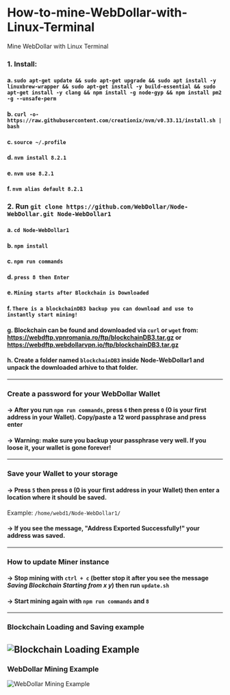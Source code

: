 # How-to-mine-WebDollar-with-Linux-Terminal
Mine WebDollar with Linux Terminal

### 1. Install:
####  a. ```sudo apt-get update && sudo apt-get upgrade && sudo apt install -y linuxbrew-wrapper && sudo apt-get install -y build-essential && sudo apt-get install -y clang && npm install -g node-gyp && npm install pm2 -g --unsafe-perm```
####  b. ```curl -o- https://raw.githubusercontent.com/creationix/nvm/v0.33.11/install.sh | bash```
####  c. ```source ~/.profile```
####  d. ```nvm install 8.2.1```
####  e. ```nvm use 8.2.1```
####  f. ```nvm alias default 8.2.1```

### 2. Run ```git clone https://github.com/WebDollar/Node-WebDollar.git Node-WebDollar1```
####  a. ```cd Node-WebDollar1```
####  b. ```npm install```
####  c. ```npm run commands```
####  d. ```press 8 then Enter```
####  e. ```Mining starts after Blockchain is Downloaded```
####  f. ```There is a blockchainDB3 backup you can download and use to instantly start mining!```
####  g. Blockchain can be found and downloaded via ```curl``` or ```wget``` from: <a href="https://webdftp.vpnromania.ro/ftp/blockchainDB3.tar.gz">https://webdftp.vpnromania.ro/ftp/blockchainDB3.tar.gz</a> or <a href="https://webdftp.webdollarvpn.io/ftp/blockchainDB3.tar.gz">https://webdftp.webdollarvpn.io/ftp/blockchainDB3.tar.gz</a>
####  h. Create a folder named ```blockchainDB3``` inside Node-WebDollar1 and unpack the downloaded arhive to that folder.
----
### **Create a password for your WebDollar Wallet**
#### -> After you run ```npm run commands```, press ```6``` then press ```0``` (0 is your first address in your Wallet). Copy/paste a 12 word passphrase and press enter
#### -> Warning: make sure you backup your passphrase very well. If you loose it, your wallet is gone forever!
----
### **Save your Wallet to your storage**
#### -> Press ```5``` then press ```0``` (0 is your first address in your Wallet) then enter a location where it should be saved. 
   Example: ```/home/webd1/Node-WebDollar1/```
#### -> If you see the message, "Address Exported Successfully!" your address was saved.
----
### **How to update Miner instance**
#### -> Stop mining with ```ctrl + c``` (better stop it after you see the message *Saving Blockchain Starting from x y*) then run ```update.sh```
#### -> Start mining again with ```npm run commands``` and ```8```
----
### Blockchain Loading and Saving example ###
<img src="https://webdollarvpn.io/img/webdollar-saving-blockchain-img1.jpg" alt="Blockchain Loading Example" /></img>
----
### WebDollar Mining Example
<img src="https://webdollarvpn.io/img/webdollar-mining-terminal-img1.jpg" alt="WebDollar Mining Example" /></img>
